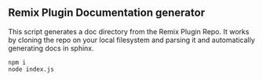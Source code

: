 ## Remix Plugin Documentation generator

This script generates a doc directory from the Remix Plugin Repo. It works by cloning the repo on your local filesystem
and parsing it and automatically generating docs in sphinx.

```
npm i
node index.js
```
